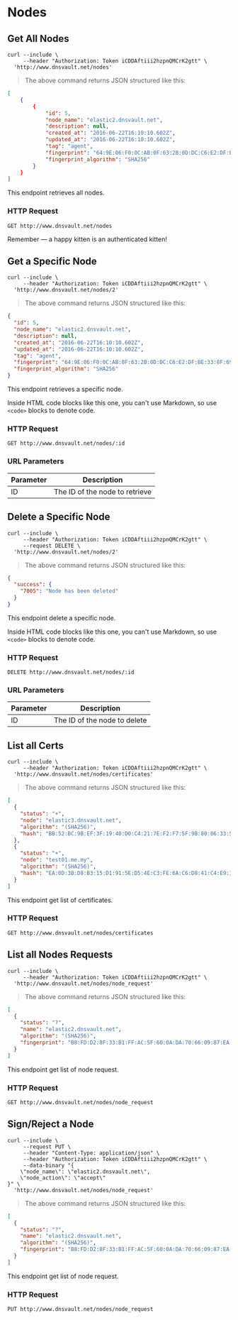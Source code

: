 # Nodes

## Get All Nodes


```shell
curl --include \
     --header "Authorization: Token iCDDAftiii2hzpnQMCrK2gtt" \
  'http://www.dnsvault.net/nodes'
```

> The above command returns JSON structured like this:

```json
[
    {
        {
            "id": 5,
            "node_name": "elastic2.dnsvault.net",
            "description": null,
            "created_at": "2016-06-22T16:10:10.602Z",
            "updated_at": "2016-06-22T16:10:10.602Z",
            "tag": "agent",
            "fingerprint": "64:9E:06:F0:0C:AB:0F:63:2B:0D:DC:C6:E2:DF:BE:33:8F:69:3C:A0:99:D8:1F:65:76:AE:EA:DA:C6:64:12:3F",
            "fingerprint_algorithm": "SHA256"
        }
    }
]
```

This endpoint retrieves all nodes.

### HTTP Request

`GET http://www.dnsvault.net/nodes`

<aside class="success">
Remember — a happy kitten is an authenticated kitten!
</aside>


## Get a Specific Node


```shell
curl --include \
     --header "Authorization: Token iCDDAftiii2hzpnQMCrK2gtt" \
  'http://www.dnsvault.net/nodes/2'
```


> The above command returns JSON structured like this:

```json
{
  "id": 5,
  "node_name": "elastic2.dnsvault.net",
  "description": null,
  "created_at": "2016-06-22T16:10:10.602Z",
  "updated_at": "2016-06-22T16:10:10.602Z",
  "tag": "agent",
  "fingerprint": "64:9E:06:F0:0C:AB:0F:63:2B:0D:DC:C6:E2:DF:BE:33:8F:69:3C:A0:99:D8:1F:65:76:AE:EA:DA:C6:64:12:3F",
  "fingerprint_algorithm": "SHA256"
}
```

This endpoint retrieves a specific node.

<aside class="warning">Inside HTML code blocks like this one, you can't use Markdown, so use <code>&lt;code&gt;</code> blocks to denote code.</aside>

### HTTP Request

`GET http://www.dnsvault.net/nodes/:id`

### URL Parameters

Parameter | Description
--------- | -----------
ID | The ID of the node to retrieve

## Delete a Specific Node
```shell
curl --include \
     --header "Authorization: Token iCDDAftiii2hzpnQMCrK2gtt" \
     --request DELETE \
  'http://www.dnsvault.net/nodes/2'
```


> The above command returns JSON structured like this:

```json
{
  "success": {
    "7005": "Node has been deleted"
  }
}
```

This endpoint delete a specific node.

<aside class="warning">Inside HTML code blocks like this one, you can't use Markdown, so use <code>&lt;code&gt;</code> blocks to denote code.</aside>

### HTTP Request

`DELETE http://www.dnsvault.net/nodes/:id`

### URL Parameters

Parameter | Description
--------- | -----------
ID | The ID of the node to delete

## List all Certs

```shell
curl --include \
     --header "Authorization: Token iCDDAftiii2hzpnQMCrK2gtt" \
  'http://www.dnsvault.net/nodes/certificates'
```


> The above command returns JSON structured like this:

```json
[
  {
    "status": "+",
    "node": "elastic3.dnsvault.net",
    "algorithm": "(SHA256)",
    "hash": "BB:52:BC:9B:EF:3F:19:40:D0:C4:21:7E:F2:F7:5F:9B:80:06:33:5D:86:CB:DB:3C:D7:7D:50:38:ED:E1:51:4B"
  },
  {
    "status": "+",
    "node": "test01.me.my",
    "algorithm": "(SHA256)",
    "hash": "EA:0D:3B:D8:B3:15:D1:91:5E:D5:4E:C3:FE:6A:C6:D8:41:C4:E9:11:60:33:4D:DE:40:AF:2D:72:05:D0:A8:0D"
  }
]
```

This endpoint get list of certificates.

### HTTP Request

`GET http://www.dnsvault.net/nodes/certificates`


## List all Nodes Requests

```shell
curl --include \
     --header "Authorization: Token iCDDAftiii2hzpnQMCrK2gtt" \
  'http://www.dnsvault.net/nodes/node_request'
```


> The above command returns JSON structured like this:

```json
[
  {
    "status": "?",
    "name": "elastic2.dnsvault.net",
    "algorithm": "(SHA256)",
    "fingerprint": "B8:FD:D2:8F:33:B1:FF:AC:5F:60:0A:DA:70:66:09:87:EA:B7:4C:14:8D:0F:4F:B0:67:60:69:83:9E:48:78:15"
  }
]
```

This endpoint get list of node request.

### HTTP Request

`GET http://www.dnsvault.net/nodes/node_request`


## Sign/Reject a Node

```shell
curl --include \
     --request PUT \
     --header "Content-Type: application/json" \
     --header "Authorization: Token iCDDAftiii2hzpnQMCrK2gtt" \
     --data-binary "{
    \"node_name\": \"elastic2.dnsvault.net\",
    \"node_action\": \"accept\"
}" \
  'http://www.dnsvault.net/nodes/node_request'
```


> The above command returns JSON structured like this:

```json
[
  {
    "status": "?",
    "name": "elastic2.dnsvault.net",
    "algorithm": "(SHA256)",
    "fingerprint": "B8:FD:D2:8F:33:B1:FF:AC:5F:60:0A:DA:70:66:09:87:EA:B7:4C:14:8D:0F:4F:B0:67:60:69:83:9E:48:78:15"
  }
]
```

This endpoint get list of node request.

### HTTP Request

`PUT http://www.dnsvault.net/nodes/node_request`

